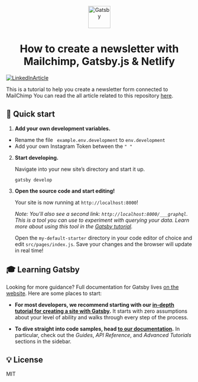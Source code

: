 <!--  -->
<p align="center">
    <img alt="Gatsby" src="https://www.gatsbyjs.com/Gatsby-Monogram.svg" width="60" />
<h1 align="center">
How to create a newsletter with Mailchimp, Gatsby.js & Netlify</h1>

</p>

[![LinkedInArticle](https://miro.medium.com/max/1400/1*_SNXdQ5Ls6u9DonMbSYZww.jpeg)](https://medium.com/javascript-in-plain-english/how-to-create-a-newsletter-with-mailchimp-gatsby-js-netlify-d48778d5c774)

This is a tutorial to help you create a newsletter form connected to MailChimp You can read the all article related to this repository [here](hhttps://medium.com/javascript-in-plain-english/how-to-create-a-newsletter-with-mailchimp-gatsby-js-netlify-d48778d5c774).


## 🚀 Quick start

1.  **Add your own development variables.**


 -  Rename the file  ``` example.env.development``` to ```env.development```
 - Add your own Instagram Token between the ```" "```


2.  **Start developing.**

    Navigate into your new site’s directory and start it up.

    ```shell
    gatsby develop
    ```

3.  **Open the source code and start editing!**

    Your site is now running at `http://localhost:8000`!

    _Note: You'll also see a second link: _`http://localhost:8000/___graphql`_. This is a tool you can use to experiment with querying your data. Learn more about using this tool in the [Gatsby tutorial](https://www.gatsbyjs.com/tutorial/part-five/#introducing-graphiql)._

    Open the `my-default-starter` directory in your code editor of choice and edit `src/pages/index.js`. Save your changes and the browser will update in real time!


## 🎓 Learning Gatsby

Looking for more guidance? Full documentation for Gatsby lives [on the website](https://www.gatsbyjs.com/). Here are some places to start:

- **For most developers, we recommend starting with our [in-depth tutorial for creating a site with Gatsby](https://www.gatsbyjs.com/tutorial/).** It starts with zero assumptions about your level of ability and walks through every step of the process.

- **To dive straight into code samples, head [to our documentation](https://www.gatsbyjs.com/docs/).** In particular, check out the _Guides_, _API Reference_, and _Advanced Tutorials_ sections in the sidebar.

## 💡 License

MIT



<!-- -->
